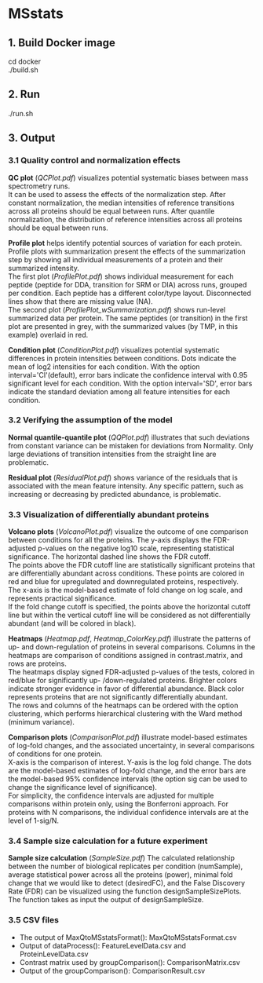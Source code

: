 # MSstats

## 1. Build Docker image
cd docker  
./build.sh

## 2. Run
./run.sh

## 3. Output
### 3.1 Quality control and normalization effects
**QC plot** (*QCPlot.pdf*) visualizes potential systematic biases between mass spectrometry runs.  
It can be used to assess the effects of the normalization step. After constant normalization, the median intensities of reference transitions across all proteins should be equal between runs. After quantile normalization, the distribution of reference intensities across all proteins should be equal between runs.  

**Profile plot** helps identify potential sources of variation for each protein. Profile plots with summarization present the effects of the summarization step by showing all individual measurements of a protein and their summarized intensity.  
The first plot (*ProfilePlot.pdf*) shows individual measurement for each peptide (peptide for DDA, transition for SRM or DIA) across runs, grouped per condition. Each peptide has a different color/type layout. Disconnected lines show that there are missing value (NA).   
The second plot (*ProfilePlot_wSummarization.pdf*) shows run-level summarized data per protein. The same peptides (or transition) in the first plot are presented in grey, with the summarized values (by TMP, in this example) overlaid in red.  

**Condition plot** (*ConditionPlot.pdf*) visualizes potential systematic differences in protein intensities between conditions. Dots indicate the mean of log2 intensities for each condition. With the option interval='CI'(default), error bars indicate the confidence interval with 0.95 significant level for each condition. With the option interval='SD', error bars indicate the standard deviation among all feature intensities for each condition. 

### 3.2 Verifying the assumption of the model
**Normal quantile-quantile plot** (*QQPlot.pdf*) illustrates that such deviations from constant variance can be mistaken for deviations from Normality. Only large deviations of transition intensities from the straight line are problematic.

**Residual plot** (*ResidualPlot.pdf*) shows variance of the residuals that is associated with the mean feature intensity. Any specific pattern, such as increasing or decreasing by predicted abundance, is problematic.

### 3.3 Visualization of differentially abundant proteins
**Volcano plots** (*VolcanoPlot.pdf*) visualize the outcome of one comparison between conditions for all the proteins.
The y-axis displays the FDR-adjusted p-values on the negative log10 scale, representing statistical significance. The horizontal dashed line shows the FDR cutoff.   
The points above the FDR cutoff line are statistically significant proteins that are differentially abundant across conditions. These points are colored in red and blue for upregulated and downregulated proteins, respectively.   
The x-axis is the model-based estimate of fold change on log scale, and represents practical significance.   
If the fold change cutoff is specified, the points above the horizontal cutoff line but within the vertical cutoff line will be considered as not differentially abundant (and will be colored in black). 

**Heatmaps** (*Heatmap.pdf*, *Heatmap_ColorKey.pdf*) illustrate the patterns of up- and down-regulation of proteins in several comparisons. 
Columns in the heatmaps are comparison of conditions assigned in contrast.matrix, and rows are proteins.   
The heatmaps display signed FDR-adjusted p-values of the tests, colored in red/blue for significantly up- /down-regulated proteins. Brighter colors indicate stronger evidence in favor of differential abundance. Black color represents proteins that are not significantly differentially abundant.   
The rows and columns of the heatmaps can be ordered with the option clustering, which performs hierarchical clustering with the Ward method (minimum variance).   

**Comparison plots** (*ComparisonPlot.pdf*) illustrate model-based estimates of log-fold changes, and the associated uncertainty, in several comparisons of conditions for one protein.   
X-axis is the comparison of interest. Y-axis is the log fold change. The dots are the model-based estimates of log-fold change, and the error bars are the model-based 95% confidence intervals (the option sig can be used to change the significance level of significance).   
For simplicity, the confidence intervals are adjusted for multiple comparisons within protein only, using the Bonferroni approach. For proteins with N comparisons, the individual confidence intervals are at the level of 1-sig/N.   

### 3.4 Sample size calculation for a future experiment
**Sample size calculation** (*SampleSize.pdf*) The calculated relationship between the number of biological replicates per condition (numSample), average statistical power across all the proteins (power), minimal fold change that we would like to detect (desiredFC), and the False Discovery Rate (FDR) can be visualized using the function designSampleSizePlots. The function takes as input the output of designSampleSize. 


### 3.5 CSV files
- The output of MaxQtoMSstatsFormat(): MaxQtoMSstatsFormat.csv	
- Output of dataProcess(): FeatureLevelData.csv and ProteinLevelData.csv
- Contrast matrix used by groupComparison(): ComparisonMatrix.csv
- Output of the groupComparison(): ComparisonResult.csv
